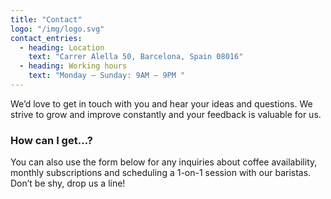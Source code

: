 ```yaml
---
title: "Contact"
logo: "/img/logo.svg"
contact_entries:
  - heading: Location
    text: "Carrer Alella 50, Barcelona, Spain 08016"
  - heading: Working hours
    text: "Monday – Sunday: 9AM – 9PM "
---
```


We’d love to get in touch with you and hear your ideas and
questions. We strive to grow and improve constantly and your feedback
is valuable for us.

<h3 class="f4 b lh-title mb2">How can I get…?</h3>

You can also use the form below for any inquiries about coffee
availability, monthly subscriptions and scheduling a 1-on-1 session
with our baristas. Don’t be shy, drop us a line!
